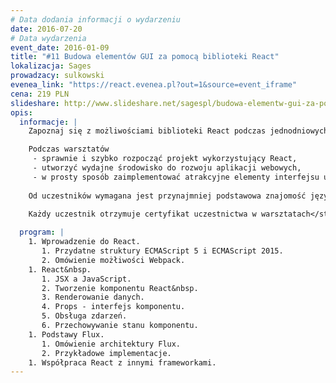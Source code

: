 ```yaml
---
# Data dodania informacji o wydarzeniu
date: 2016-07-20
# Data wydarzenia
event_date: 2016-01-09
title: "#11 Budowa elementów GUI za pomocą biblioteki React"
lokalizacja: Sages
prowadzacy: sulkowski
evenea_link: "https://react.evenea.pl?out=1&source=event_iframe"
cena: 219 PLN
slideshare: http://www.slideshare.net/sagespl/budowa-elementw-gui-za-pomoc-biblioteki-react-szybki-start
opis:
  informacje: |
    Zapoznaj się z możliwościami biblioteki React podczas jednodniowych warsztatów z ekspertem Sages!

    Podczas warsztatów
     - sprawnie i szybko rozpocząć projekt wykorzystujący React,
     - utworzyć wydajne środowisko do rozwoju aplikacji webowych,
     - w prosty sposób zaimplementować atrakcyjne elementy interfejsu użytkownika.
    
    Od uczestników wymagana jest przynajmniej podstawowa znajomość języka JavaScript. Uczestnicy w trakcie zajęć korzystają z własnego sprzętu (wymagany komputer z min. 4GB RAM, preferowany system operacyjny: Linux / OS X).

    Każdy uczestnik otrzymuje certyfikat uczestnictwa w warsztatach</strong> w formie elektronicznej.
                     
  program: |
    1. Wprowadzenie do React.
       1. Przydatne struktury ECMAScript 5 i ECMAScript 2015.
       2. Omówienie możłiwości Webpack.
    1. React&nbsp.
       1. JSX a JavaScript.
       2. Tworzenie komponentu React&nbsp.
       3. Renderowanie danych.
       4. Props - interfejs komponentu.
       5. Obsługa zdarzeń.
       6. Przechowywanie stanu komponentu.
    1. Podstawy Flux.
       1. Omówienie architektury Flux.
       2. Przykładowe implementacje.
    1. Współpraca React z innymi frameworkami.
---
```

